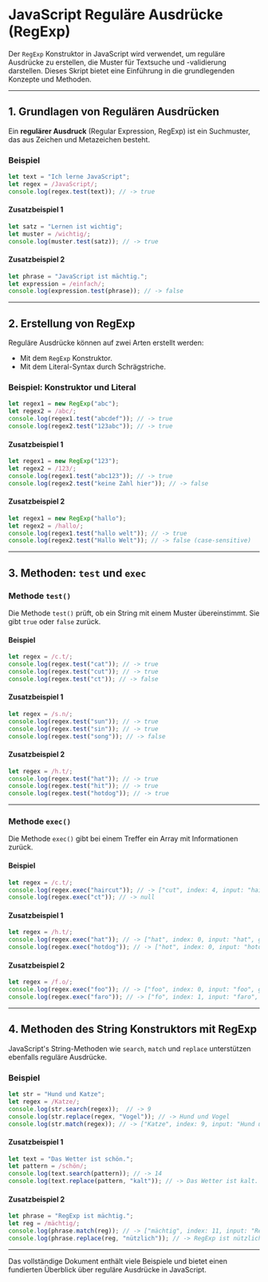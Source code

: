 
# JavaScript Reguläre Ausdrücke (RegExp)

Der `RegExp` Konstruktor in JavaScript wird verwendet, um reguläre Ausdrücke zu erstellen, die Muster für Textsuche und -validierung darstellen.
Dieses Skript bietet eine Einführung in die grundlegenden Konzepte und Methoden.

---

## 1. Grundlagen von Regulären Ausdrücken

Ein **regulärer Ausdruck** (Regular Expression, RegExp) ist ein Suchmuster, das aus Zeichen und Metazeichen besteht.

### Beispiel
```javascript
let text = "Ich lerne JavaScript";
let regex = /JavaScript/;
console.log(regex.test(text)); // -> true
```

#### Zusatzbeispiel 1
```javascript
let satz = "Lernen ist wichtig";
let muster = /wichtig/;
console.log(muster.test(satz)); // -> true
```

#### Zusatzbeispiel 2
```javascript
let phrase = "JavaScript ist mächtig.";
let expression = /einfach/;
console.log(expression.test(phrase)); // -> false
```

---

## 2. Erstellung von RegExp

Reguläre Ausdrücke können auf zwei Arten erstellt werden:
- Mit dem `RegExp` Konstruktor.
- Mit dem Literal-Syntax durch Schrägstriche.

### Beispiel: Konstruktor und Literal
```javascript
let regex1 = new RegExp("abc");
let regex2 = /abc/;
console.log(regex1.test("abcdef")); // -> true
console.log(regex2.test("123abc")); // -> true
```

#### Zusatzbeispiel 1
```javascript
let regex1 = new RegExp("123");
let regex2 = /123/;
console.log(regex1.test("abc123")); // -> true
console.log(regex2.test("keine Zahl hier")); // -> false
```

#### Zusatzbeispiel 2
```javascript
let regex1 = new RegExp("hallo");
let regex2 = /hallo/;
console.log(regex1.test("hallo welt")); // -> true
console.log(regex2.test("Hallo Welt")); // -> false (case-sensitive)
```

---

## 3. Methoden: `test` und `exec`

### Methode `test()`

Die Methode `test()` prüft, ob ein String mit einem Muster übereinstimmt. Sie gibt `true` oder `false` zurück.

#### Beispiel
```javascript
let regex = /c.t/;
console.log(regex.test("cat")); // -> true
console.log(regex.test("cut")); // -> true
console.log(regex.test("ct")); // -> false
```

#### Zusatzbeispiel 1
```javascript
let regex = /s.n/;
console.log(regex.test("sun")); // -> true
console.log(regex.test("sin")); // -> true
console.log(regex.test("song")); // -> false
```

#### Zusatzbeispiel 2
```javascript
let regex = /h.t/;
console.log(regex.test("hat")); // -> true
console.log(regex.test("hit")); // -> true
console.log(regex.test("hotdog")); // -> true
```

---

### Methode `exec()`

Die Methode `exec()` gibt bei einem Treffer ein Array mit Informationen zurück.

#### Beispiel
```javascript
let regex = /c.t/;
console.log(regex.exec("haircut")); // -> ["cut", index: 4, input: "haircut", groups: undefined]
console.log(regex.exec("ct")); // -> null
```

#### Zusatzbeispiel 1
```javascript
let regex = /h.t/;
console.log(regex.exec("hat")); // -> ["hat", index: 0, input: "hat", groups: undefined]
console.log(regex.exec("hotdog")); // -> ["hot", index: 0, input: "hotdog", groups: undefined]
```

#### Zusatzbeispiel 2
```javascript
let regex = /f.o/;
console.log(regex.exec("foo")); // -> ["foo", index: 0, input: "foo", groups: undefined]
console.log(regex.exec("faro")); // -> ["fo", index: 1, input: "faro", groups: undefined]
```

---

## 4. Methoden des String Konstruktors mit RegExp

JavaScript's String-Methoden wie `search`, `match` und `replace` unterstützen ebenfalls reguläre Ausdrücke.

### Beispiel
```javascript
let str = "Hund und Katze";
let regex = /Katze/;
console.log(str.search(regex));  // -> 9
console.log(str.replace(regex, "Vogel")); // -> Hund und Vogel
console.log(str.match(regex)); // -> ["Katze", index: 9, input: "Hund und Katze", groups: undefined]
```

#### Zusatzbeispiel 1
```javascript
let text = "Das Wetter ist schön.";
let pattern = /schön/;
console.log(text.search(pattern)); // -> 14
console.log(text.replace(pattern, "kalt")); // -> Das Wetter ist kalt.
```

#### Zusatzbeispiel 2
```javascript
let phrase = "RegExp ist mächtig.";
let reg = /mächtig/;
console.log(phrase.match(reg)); // -> ["mächtig", index: 11, input: "RegExp ist mächtig.", groups: undefined]
console.log(phrase.replace(reg, "nützlich")); // -> RegExp ist nützlich.
```

---

Das vollständige Dokument enthält viele Beispiele und bietet einen fundierten Überblick über reguläre Ausdrücke in JavaScript.
